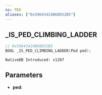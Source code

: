 ```yaml
---
ns: PED
aliases: ["0x59643424B68D52B5"]
---
```

## _IS_PED_CLIMBING_LADDER

```c
// 0x59643424B68D52B5
BOOL _IS_PED_CLIMBING_LADDER(Ped ped);
```

```
NativeDB Introduced: v1207
```

## Parameters
* **ped**:
